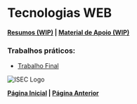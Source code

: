 # Tecnologias WEB

**[Resumos (WIP)](#) | [Material de Apoio (WIP)](#)**

### **Trabalhos práticos:**

- [Trabalho Final](https://github.com/JOSEALM3IDA/twebtrabalho)

![ISEC Logo](https://moodle.isec.pt/moodle/pluginfile.php/1/theme_adaptable/logo/1581343866/logo.png)

**[Página Inicial](../../../index.md) | [Página Anterior](../1stSemester.md)**
